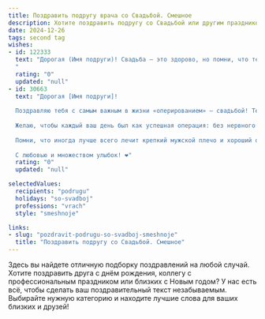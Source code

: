 ```yaml
---
title: Поздравить подругу врача со Свадьбой. Смешное
description: Хотите поздравить подругу со Свадьбой или другим праздником? Наш ИИ создаст незабываемое поздравление, а вы обязательно выделитесь среди других.  
date: 2024-12-26
tags: second tag
wishes:
- id: 122333
  text: "Дорогая (Имя подруги)! Свадьба – это здорово, но помни, что теперь тебе придётся делить своего любимого не только с семьёй, но и с пациентами!  Пусть семейная жизнь будет такой же яркой и насыщенной, как твой рабочий день в реанимации, только без экстренных операций и ночных дежурств!  Горько! (но не очень, ты же врач, знаешь меру!)
  "
  rating: "0"
  updated: "null"
- id: 30663
  text: "Дорогая [Имя подруги]!
  
  Поздравляю тебя с самым важным в жизни «оперированием» — свадьбой! Теперь у тебя в свидетельстве о браке не просто диагноз жизни, а настоящий диагноз счастья!
  
  Желаю, чтобы каждый ваш день был как успешная операция: без нервного срыва, с идеальным «анестезией» радости и без побочных эффектов! Пусть ваш семейный «аппарат» всегда работает на полную мощность, а рецепты счастья будут под рукой.
  
  Помни, что иногда лучше всего лечит крепкий мужской плечо и хороший ответ на вопрос «Где моя вторая половинка?» — “Она за часами, у меня тут маленькая операция на сердце!”
  
  С любовью и множеством улыбок! ❤️"
  rating: "0"
  updated: "null"

selectedValues:
  recipients: "podrugu"
  holidays: "so-svadboj"
  professions: "vrach"
  style: "smeshnoje"

links:
- slug: "pozdravit-podrugu-so-svadboj-smeshnoje"
  title: "Поздравить подругу со Свадьбой. Смешное"
---
```


Здесь вы найдете отличную подборку поздравлений на любой случай.
Хотите поздравить друга с днём рождения, коллегу с профессиональным праздником или близких с Новым годом? У нас есть всё, чтобы сделать ваш поздравительный текст незабываемым. Выбирайте нужную категорию и находите лучшие слова для ваших близких и друзей!
